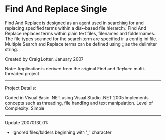 Find And Replace Single
=======================

Find And Replace is designed as an agent used in searching for and replacing specified terms within a disk-based file hierarchy. Find And Replace replaces terms within plain text files, filenames and foldernames. The file types scanned for the search term are specified in a config.ini file. Multiple Search and Replace terms can be defined using ;; as the delimiter string.

Created by Craig Lotter, January 2007

Note: Application is derived from the original Find and Replace multi-threaded project

*********************************

Project Details:

Coded in Visual Basic .NET using Visual Studio .NET 2005
Implements concepts such as threading, file handling and text manipulation.
Level of Complexity: Simple

*********************************

Update 20070130.01:

- Ignored files/folders beginning with '_' character
